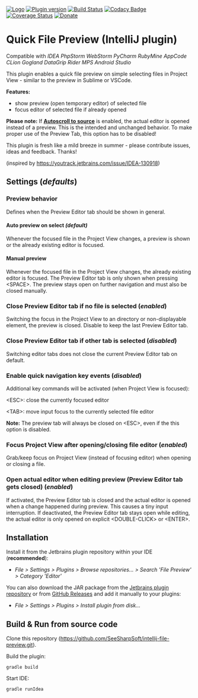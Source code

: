 [![Logo](https://github.com/SeeSharpSoft/intellij-file-preview/blob/master/src/main/resources/META-INF/pluginIcon.svg)](https://plugins.jetbrains.com/plugin/12778-file-preview) 
[![Plugin version](https://img.shields.io/jetbrains/plugin/d/12778-file-preview.svg)](https://plugins.jetbrains.com/plugin/12778-file-preview)
[![Build Status](https://travis-ci.org/SeeSharpSoft/intellij-file-preview.svg?branch=master)](https://travis-ci.org/SeeSharpSoft/intellij-file-preview)
[![Codacy Badge](https://api.codacy.com/project/badge/Grade/c37dba93cf5a4d46a61e0f570be245fb)](https://www.codacy.com/app/github_124/intellij-file-preview?utm_source=github.com&amp;utm_medium=referral&amp;utm_content=SeeSharpSoft/intellij-file-preview&amp;utm_campaign=Badge_Grade)
[![Coverage Status](https://coveralls.io/repos/github/SeeSharpSoft/intellij-file-preview/badge.svg?branch=master)](https://coveralls.io/github/SeeSharpSoft/intellij-file-preview?branch=master)
[![Donate](https://img.shields.io/badge/Paypal-Donate-yellow)](https://paypal.me/knerzbert)


# Quick File Preview (IntelliJ plugin)

Compatible with _IDEA  PhpStorm  WebStorm  PyCharm  RubyMine  AppCode  CLion  Gogland  DataGrip  Rider  MPS  Android Studio_

This plugin enables a quick file preview on simple selecting files in Project View - similar to the preview in Sublime or VSCode.

**Features:**

- show preview (open temporary editor) of selected file
- focus editor of selected file if already opened

**Please note:** If **[Autoscroll to source](https://www.jetbrains.com/help/idea/navigating-through-the-source-code.html#scroll_to_from_source)** is enabled, the actual editor is opened instead of a preview.
This is the intended and unchanged behavior. To make proper use of the Preview Tab, this option has to be disabled!

This plugin is fresh like a mild breeze in summer - please contribute issues, ideas and feedback. Thanks!

(inspired by https://youtrack.jetbrains.com/issue/IDEA-130918)

## Settings (*defaults*)

### Preview behavior

Defines when the Preview Editor tab should be shown in general. 

#### Auto preview on select *(default)*

Whenever the focused file in the Project View changes, a preview is shown or the already existing editor is focused. 

#### Manual preview

Whenever the focused file in the Project View changes, the already existing editor is focused. The Preview Editor tab is only shown when pressing \<SPACE>. The preview stays open on further navigation and must also be closed manually.

### Close Preview Editor tab if no file is selected (*enabled*)

Switching the focus in the Project View to an directory or non-displayable element, the preview is closed. Disable to keep the last Preview Editor tab.

### Close Preview Editor tab if other tab is selected (*disabled*)

Switching editor tabs does not close the current Preview Editor tab on default.

### Enable quick navigation key events (*disabled*)

Additional key commands will be activated (when Project View is focused):

\<ESC>: close the currently focused editor

\<TAB>: move input focus to the currently selected file editor

**Note:** The preview tab will always be closed on \<ESC>, even if the this option is disabled.

### Focus Project View after opening/closing file editor (*enabled*)

Grab/keep focus on Project View (instead of focusing editor) when opening or closing a file.

### Open actual editor when editing preview (Preview Editor tab gets closed) (*enabled*)

If activated, the Preview Editor tab is closed and the actual editor is opened when a change happened during preview. This causes a tiny input interruption. If deactivated, the Preview Editor tab stays open while editing, the actual editor is only opened on explicit \<DOUBLE-CLICK> or \<ENTER>.

## Installation

Install it from the Jetbrains plugin repository within your IDE (**recommended**):

- _File > Settings > Plugins > Browse repositories... > Search 'File Preview' > Category 'Editor'_

You can also download the JAR package from the [Jetbrains plugin repository](https://plugins.jetbrains.com/plugin/12778-file-preview) or from [GitHub Releases](https://github.com/SeeSharpSoft/intellij-file-preview/releases) and add it manually to your plugins:

- _File > Settings > Plugins > Install plugin from disk..._

## Build & Run from source code

Clone this repository (https://github.com/SeeSharpSoft/intellij-file-preview.git).

Build the plugin:

```
gradle build
```
    
Start IDE:

```
gradle runIdea
```
